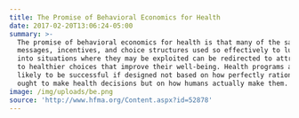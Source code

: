 ```yaml
---
title: The Promise of Behavioral Economics for Health
date: 2017-02-20T13:06:24-05:00
summary: >-
  The promise of behavioral economics for health is that many of the same
  messages, incentives, and choice structures used so effectively to lure people
  into situations where they may be exploited can be redirected to attract them
  to healthier choices that improve their well-being. Health programs are more
  likely to be successful if designed not based on how perfectly rational people
  ought to make health decisions but on how humans actually make them.
image: /img/uploads/be.png
source: 'http://www.hfma.org/Content.aspx?id=52878'
---
```


